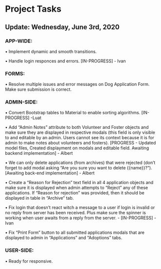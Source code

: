 
#  Project Tasks 					
## Update: Wednesday, June 3rd, 2020

### APP-WIDE:

•	Implement dynamic and smooth transitions.

•	Handle login responces and errors. [IN-PROGRESS] - Ivan

### FORMS:

•	Resolve multiple issues and error messages on Dog Application Form. Make sure submission is correct.

### ADMIN-SIDE:

•	Convert Bootstrap tables to Material to enable sorting algorithms. [IN-PROGRESS] -Luat

•	Add “Admin Notes” attribute to both Volunteer and Foster objects and make sure they are displayed in respective modals (this field is only visible to and editable by an admin. Users cannot see its context because it is for admin to make notes about volunteers and fosters). [PROGRESS - Updated model files, Created displayment on modals and editable field. Awaiting backend implementation] - Albert

•	We can only delete applications (from archives) that were rejected (don’t forget to add modal asking “Are you sure you want to delete {{name}}?”). [Awaiting back-end implementation] - Albert

•	Create a “Reason for Rejection” text field in all 4 application objects and make sure it is displayed when admin attempts to “Reject” any of these applications. If “Reason for rejection” was provided, then it should be displayed in table in “Archive” tab.

•	Fix login that doesn’t react witch a message to a user if login is invalid or no reply from server has been received. Plus make sure the spinner is working when user awaits from a reply from the server. - [IN-PROGRESS] - Ivan

•	Fix “Print Form” button to all submitted applications modals that are displayed to admin in “Applications” and “Adoptions” tabs.

### USER-SIDE:

•	Ready for responsive.
